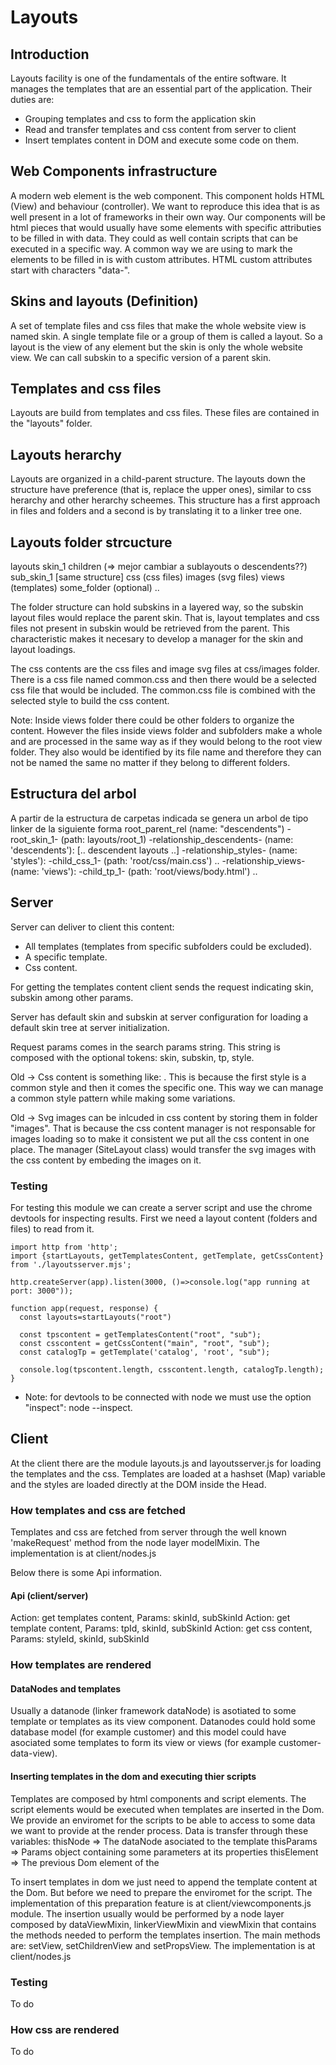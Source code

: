 Layouts
=======

## Introduction

Layouts facility is one of the fundamentals of the entire software. It manages the templates that are an essential part of the application. Their duties are:
- Grouping templates and css to form the application skin
- Read and transfer templates and css content from server to client
- Insert templates content in DOM and execute some code on them.

## Web Components infrastructure

A modern web element is the web component. This component holds HTML (View) and behaviour (controller). We want to reproduce this idea that is as well present in a lot of frameworks in their own way. Our components will be html pieces that would usually have some elements with specific attributies to be filled in with data. They could as well contain scripts that can be executed in a specific way. A common way we are using to mark the elements to be filled in is with custom attributes. HTML custom attributes start with characters "data-".

## Skins and layouts (Definition)

A set of template files and css files that make the whole website view is named skin. A single template file or a group of them is called a layout. So a layout is the view of any element but the skin is only the whole website view. We can call subskin to a specific version of a parent skin.

## Templates and css files

Layouts are build from templates and css files. These files are contained in the "layouts" folder.

## Layouts herarchy

Layouts are organized in a child-parent structure. The layouts down the structure have preference (that is, replace the upper ones), similar to css herarchy and other herarchy scheemes. This structure has a first approach in files and folders and a second is by translating it to a linker tree one. 

## Layouts folder strcucture

layouts
  skin_1
    children (=> mejor cambiar a sublayouts o descendents??)
      sub_skin_1
        [same structure]
    css (css files)
      images (svg files)
    views (templates)
      some_folder (optional)
  ..
  
The folder structure can hold subskins in a layered way, so the subskin layout files would replace the parent skin. That is, layout templates and css files not present in subskin would be retrieved from the parent. This characteristic makes it necesary to develop a manager for the skin and layout loadings.

The css contents are the css files and image svg files at css/images folder. There is a css file named common.css and then there would be a selected css file that would be included. The common.css file is combined with the selected style to build the css content. 

Note: Inside views folder there could be other folders to organize the content. However the files inside views folder and subfolders make a whole and are processed in the same way as if they would belong to the root view folder. They also would be identified by its file name and therefore they can not be named the same no matter if they belong to different folders.

## Estructura del arbol

A partir de la estructura de carpetas indicada se genera un arbol de tipo linker de la siguiente forma
root_parent_rel (name: "descendents")
  -root_skin_1- (path: layouts/root_1)
    -relationship_descendents- (name: 'descendents'):
      [.. descendent layouts ..]
    -relationship_styles- (name: 'styles'):
      -child_css_1- (path: 'root/css/main.css')
      ..
    -relationship_views- (name: 'views'):
      -child_tp_1- (path: 'root/views/body.html')
      ..

## Server

Server can deliver to client this content:

- All templates (templates from specific subfolders could be excluded).
- A specific template.
- Css content.

For getting the templates content client sends the request indicating skin, subskin among other params.

Server has default skin and subskin at server configuration for loading a default skin tree at server initialization. 

Request params comes in the search params string. This string is composed with the optional tokens: skin, subskin, tp, style.



Old -> Css content is something like: <style>---</style><style>---</style>. This is because the first style is a common style and then it comes the specific one. This way we can manage a common style pattern while making some variations.

Old -> Svg images can be inlcuded in css content by storing them in folder "images". That is because the css content manager is not responsable for images loading so to make it consistent we put all the css content in one place. The manager (SiteLayout class) would transfer the svg images with the css content by embeding the images on it.

### Testing

For testing this module we can create a server script and use the chrome devtools for inspecting results. First we need a layout content (folders and files) to read from it.

```
import http from 'http';
import {startLayouts, getTemplatesContent, getTemplate, getCssContent} from './layoutsserver.mjs';

http.createServer(app).listen(3000, ()=>console.log("app running at port: 3000"));

function app(request, response) {
  const layouts=startLayouts("root")

  const tpscontent = getTemplatesContent("root", "sub");
  const csscontent = getCssContent("main", "root", "sub");
  const catalogTp = getTemplate('catalog', 'root', "sub");

  console.log(tpscontent.length, csscontent.length, catalogTp.length);
}
```

- Note: for devtools to be connected with node we must use the option "inspect": node --inspect.

## Client

At the client there are the module layouts.js and layoutsserver.js for loading the templates and the css. Templates are loaded at a hashset (Map) variable and the styles are loaded directly at the DOM inside the Head.

### How templates and css are fetched

Templates and css are fetched from server through the well known 'makeRequest' method from the node layer modelMixin. The implementation is at client/nodes.js

Below there is some Api information.

#### Api (client/server)

Action: get templates content, Params: skinId, subSkinId
Action: get template content, Params: tpId, skinId, subSkinId
Action: get css content, Params: styleId, skinId, subSkinId

### How templates are rendered

#### DataNodes and templates

Usually a datanode (linker framework dataNode) is asotiated to some template or templates as its view component. Datanodes could hold some database model (for example customer) and this model could have asociated some templates to form its view or views (for example customer-data-view).

#### Inserting templates in the dom and executing thier scripts

Templates are composed by html components and script elements. The script elements would be executed when templates are inserted in the Dom. We provide an enviromet for the scripts to be able to access to some data we want to provide at the render process. Data is transfer through these variables:
thisNode => The dataNode asociated to the template
thisParams => Params object containing some parameters at its properties
thisElement => The previous Dom element of the 

To insert templates in dom we just need to append the template content at the Dom. But before we need to prepare the enviromet for the script. The implementation of this preparation feature is at client/viewcomponents.js module. The insertion usually would be performed by a node layer composed by dataViewMixin, linkerViewMixin and viewMixin that contains the methods needed to perform the templates insertion. The main methods are: setView, setChildrenView and setPropsView. The implementation is at client/nodes.js

### Testing

To do

### How css are rendered

To do
